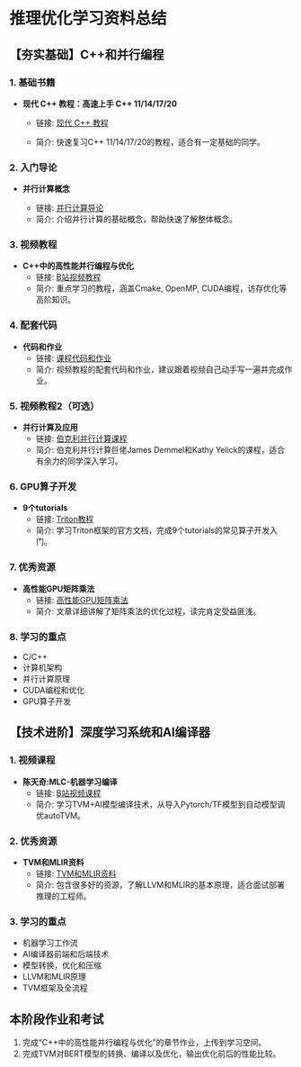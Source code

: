 # 推理优化学习资料总结

## 【夯实基础】C++和并行编程

### 1. 基础书籍

- **现代 C++ 教程：高速上手 C++ 11/14/17/20**

  - 链接: [现代 C++ 教程](https://changkun.de/modern-cpp/)

  - 简介: 快速复习C++ 11/14/17/20的教程，适合有一定基础的同学。

### 2. 入门导论

- **并行计算概念**

  - 链接: [并行计算导论](https://hpc.llnl.gov/documentation/tutorials/introduction-parallel-computing-tutorial)
  - 简介: 介绍并行计算的基础概念，帮助快速了解整体概念。

### 3. 视频教程

- **C++中的高性能并行编程与优化**
  - 链接: [B站视频教程](https://www.bilibili.com/video/BV1fa411r7zp)
  - 简介: 重点学习的教程，涵盖Cmake, OpenMP, CUDA编程，访存优化等高阶知识。

### 4. 配套代码

- **代码和作业**
  - 链接: [课程代码和作业](https://github.com/parallel101/course)
  - 简介: 视频教程的配套代码和作业，建议跟着视频自己动手写一遍并完成作业。

### 5. 视频教程2（可选）

- **并行计算及应用**
  - 链接: [伯克利并行计算课程](https://sites.google.com/lbl.gov/cs267-spr2022)
  - 简介: 伯克利并行计算巨佬James Demmel和Kathy Yelick的课程，适合有余力的同学深入学习。

### 6. GPU算子开发

- **9个tutorials**
  - 链接: [Triton教程](https://triton-lang.org/main/getting-started/tutorials/index.html)
  - 简介: 学习Triton框架的官方文档，完成9个tutorials的常见算子开发入门。

### 7. 优秀资源

- **高性能GPU矩阵乘法**
  - 链接: [高性能GPU矩阵乘法](https://zhuanlan.zhihu.com/p/531498210)
  - 简介: 文章详细讲解了矩阵乘法的优化过程，读完肯定受益匪浅。

### 8. 学习的重点

- C/C++
- 计算机架构
- 并行计算原理
- CUDA编程和优化
- GPU算子开发

## 【技术进阶】深度学习系统和AI编译器

### 1. 视频课程

- **陈天奇:MLC-机器学习编译**
  - 链接: [B站视频课程](https://space.bilibili.com/1663273796/channel/collectiondetail?sid=499979)
  - 简介: 学习TVM+AI模型编译技术，从导入Pytorch/TF模型到自动模型调优autoTVM。

### 2. 优秀资源

- **TVM和MLIR资料**
  - 链接: [TVM和MLIR资料](https://github.com/BBuf/tvm_mlir_learn)
  - 简介: 包含很多好的资源，了解LLVM和MLIR的基本原理，适合面试部署推理的工程师。

### 3. 学习的重点

- 机器学习工作流
- AI编译器前端和后端技术
- 模型转换，优化和压缩
- LLVM和MLIR原理
- TVM框架及全流程

## 本阶段作业和考试

1. 完成“C++中的高性能并行编程与优化”的章节作业，上传到学习空间。
2. 完成TVM对BERT模型的转换、编译以及优化，输出优化前后的性能比较。
